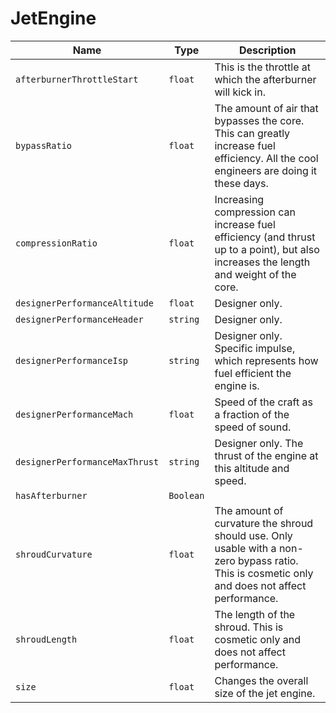 # JetEngine

|Name|Type|Description|
|--|--|--|
|`afterburnerThrottleStart`|`float`|This is the throttle at which the afterburner will kick in.|
|`bypassRatio`|`float`|The amount of air that bypasses the core. This can greatly increase fuel efficiency. All the cool engineers are doing it these days.|
|`compressionRatio`|`float`|Increasing compression can increase fuel efficiency (and thrust up to a point), but also increases the length and weight of the core.|
|`designerPerformanceAltitude`|`float`|Designer only. |
|`designerPerformanceHeader`|`string`|Designer only. |
|`designerPerformanceIsp`|`string`|Designer only. Specific impulse, which represents how fuel efficient the engine is.|
|`designerPerformanceMach`|`float`|Speed of the craft as a fraction of the speed of sound.|
|`designerPerformanceMaxThrust`|`string`|Designer only. The thrust of the engine at this altitude and speed.|
|`hasAfterburner`|`Boolean`||
|`shroudCurvature`|`float`|The amount of curvature the shroud should use. Only usable with a non-zero bypass ratio. This is cosmetic only and does not affect performance.|
|`shroudLength`|`float`|The length of the shroud. This is cosmetic only and does not affect performance.|
|`size`|`float`|Changes the overall size of the jet engine.|
